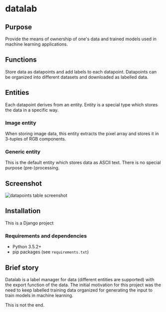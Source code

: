 # datalab

## Purpose

Provide the means of ownership of one's data and trained models used in machine learning applications.

## Functions

Store data as datapoints and add labels to each datapoint. Datapoints can
be organized into different datasets and downloaded as labelled data.

## Entities

Each datapoint derives from an entity. Entity is a special type which
stores the data in a specific way.

### Image entity

When storing image data, this entity extracts the pixel array and stores
it in 3-tuples of RGB components.

### Generic entity

This is the default entity which stores data as ASCII text. There is no special purpose (pre-)processing.

## Screenshot

![datapoints table screenshot](http://libal.eu/imghost/datalab_screen_0001.PNG)

## Installation

This is a Django project

### Requirements and dependencies

- Python 3.5.2+
- pip packages (see `requirements.txt`)

## Brief story

Datalab is a label manager for data (different entities are supported) 
with the export function of the data. The initial motivation for this 
project was the need to keep labelled training data organized for 
generating the input to train models in machine learning.

This is not the end.
